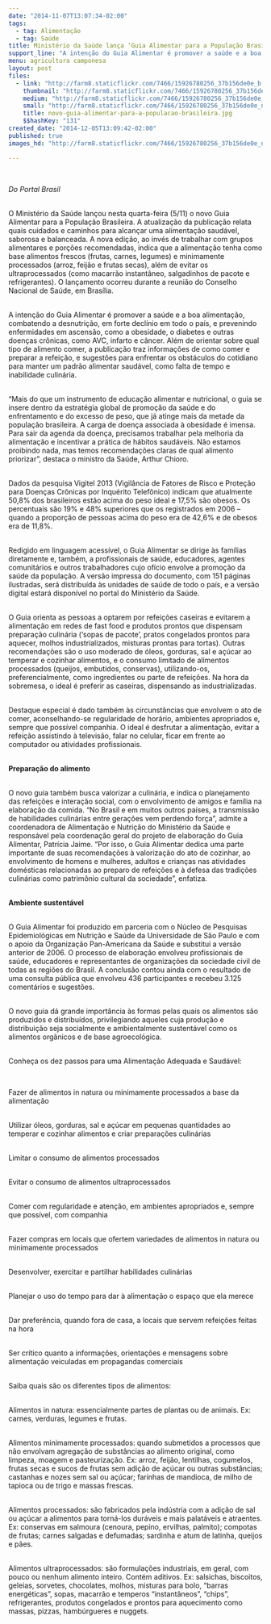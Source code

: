 ```yaml
---
date: "2014-11-07T13:07:34-02:00"
tags:
  - tag: Alimentação
  - tag: Saúde
title: Ministério da Saúde lança ‘Guia Alimentar para a População Brasileira’
support_line: "A intenção do Guia Alimentar é promover a saúde e a boa alimentação, combatendo a desnutrição, em forte declínio em todo o país."
menu: agricultura camponesa
layout: post
files:
  - link: "http://farm8.staticflickr.com/7466/15926780256_37b156de0e_b.jpg"
    thumbnail: "http://farm8.staticflickr.com/7466/15926780256_37b156de0e_t.jpg"
    medium: "http://farm8.staticflickr.com/7466/15926780256_37b156de0e_z.jpg"
    small: "http://farm8.staticflickr.com/7466/15926780256_37b156de0e_n.jpg"
    title: novo-guia-alimentar-para-a-populacao-brasileira.jpg
    $$hashKey: "131"
created_date: "2014-12-05T13:09:42-02:00"
published: true
images_hd: "http://farm8.staticflickr.com/7466/15926780256_37b156de0e_n.jpg"

---
```

<div id="content-header">
<div id="content-title">
<p>&nbsp;</p>
</div>
</div>

<div id="content-area">
<div id="default-content">
<div id="node-16709">
<div>
<div>
<p><em>Do Portal Brasil</em></p>

<div><br />
O Minist&eacute;rio da Sa&uacute;de lan&ccedil;ou nesta quarta-feira (5/11) o novo Guia Alimentar para a Popula&ccedil;&atilde;o Brasileira. A atualiza&ccedil;&atilde;o da publica&ccedil;&atilde;o relata quais cuidados e caminhos para alcan&ccedil;ar uma alimenta&ccedil;&atilde;o saud&aacute;vel, saborosa e balanceada. A nova edi&ccedil;&atilde;o, ao inv&eacute;s de trabalhar com grupos alimentares e por&ccedil;&otilde;es recomendadas, indica que a alimenta&ccedil;&atilde;o tenha como base alimentos frescos (frutas, carnes, legumes) e minimamente processados (arroz, feij&atilde;o e frutas secas), al&eacute;m de evitar os ultraprocessados (como macarr&atilde;o instant&acirc;neo, salgadinhos de pacote e refrigerantes). O lan&ccedil;amento ocorreu durante a reuni&atilde;o do Conselho Nacional de Sa&uacute;de, em Bras&iacute;lia.</div>

<p><br />
A inten&ccedil;&atilde;o do Guia Alimentar &eacute; promover a sa&uacute;de e a boa alimenta&ccedil;&atilde;o, combatendo a desnutri&ccedil;&atilde;o, em forte decl&iacute;nio em todo o pa&iacute;s, e prevenindo enfermidades em ascens&atilde;o, como a obesidade, o diabetes e outras doen&ccedil;as cr&ocirc;nicas, como AVC, infarto e c&acirc;ncer. Al&eacute;m de orientar sobre qual tipo de alimento comer, a publica&ccedil;&atilde;o traz informa&ccedil;&otilde;es de como comer e preparar a refei&ccedil;&atilde;o, e sugest&otilde;es para enfrentar os obst&aacute;culos do cotidiano para manter um padr&atilde;o alimentar saud&aacute;vel, como falta de tempo e inabilidade culin&aacute;ria.</p>

<p><br />
&ldquo;Mais do que um instrumento de educa&ccedil;&atilde;o alimentar e nutricional, o guia se insere dentro da estrat&eacute;gia global de promo&ccedil;&atilde;o da sa&uacute;de e do enfrentamento e do excesso de peso, que j&aacute; atinge mais da metade da popula&ccedil;&atilde;o brasileira. A carga de doen&ccedil;a associada &agrave; obesidade &eacute; imensa. Para sair da agenda da doen&ccedil;a, precisamos trabalhar pela melhoria da alimenta&ccedil;&atilde;o e incentivar a pr&aacute;tica de h&aacute;bitos saud&aacute;veis. N&atilde;o estamos proibindo nada, mas temos recomenda&ccedil;&otilde;es claras de qual alimento priorizar&rdquo;, destaca o ministro da Sa&uacute;de, Arthur Chioro.</p>

<p><br />
Dados da pesquisa Vigitel 2013 (Vigil&acirc;ncia de Fatores de Risco e Prote&ccedil;&atilde;o para Doen&ccedil;as Cr&ocirc;nicas por Inqu&eacute;rito Telef&ocirc;nico) indicam que atualmente 50,8% dos brasileiros est&atilde;o acima do peso ideal e 17,5% s&atilde;o obesos. Os percentuais s&atilde;o 19% e 48% superiores que os registrados em 2006 &ndash; quando a propor&ccedil;&atilde;o de pessoas acima do peso era de 42,6% e de obesos era de 11,8%.</p>

<p><br />
Redigido em linguagem acess&iacute;vel, o Guia Alimentar se dirige &agrave;s fam&iacute;lias diretamente e, tamb&eacute;m, a profissionais de sa&uacute;de, educadores, agentes comunit&aacute;rios e outros trabalhadores cujo of&iacute;cio envolve a promo&ccedil;&atilde;o da sa&uacute;de da popula&ccedil;&atilde;o. A vers&atilde;o impressa do documento, com 151 p&aacute;ginas ilustradas, ser&aacute; distribu&iacute;da &agrave;s unidades de sa&uacute;de de todo o pa&iacute;s, e a vers&atilde;o digital estar&aacute; dispon&iacute;vel no portal do Minist&eacute;rio da Sa&uacute;de.</p>

<p><br />
O Guia orienta as pessoas a optarem por refei&ccedil;&otilde;es caseiras e evitarem a alimenta&ccedil;&atilde;o em redes de fast food e produtos prontos que dispensam prepara&ccedil;&atilde;o culin&aacute;ria (&lsquo;sopas de pacote&rsquo;, pratos congelados prontos para aquecer, molhos industrializados, misturas prontas para tortas). Outras recomenda&ccedil;&otilde;es s&atilde;o o uso moderado de &oacute;leos, gorduras, sal e a&ccedil;&uacute;car ao temperar e cozinhar alimentos, e o consumo limitado de alimentos processados (queijos, embutidos, conservas), utilizando-os, preferencialmente, como ingredientes ou parte de refei&ccedil;&otilde;es. Na hora da sobremesa, o ideal &eacute; preferir as caseiras, dispensando as industrializadas.</p>

<p><br />
Destaque especial &eacute; dado tamb&eacute;m &agrave;s circunst&acirc;ncias que envolvem o ato de comer, aconselhando-se regularidade de hor&aacute;rio, ambientes apropriados e, sempre que poss&iacute;vel companhia. O ideal &eacute; desfrutar a alimenta&ccedil;&atilde;o, evitar a refei&ccedil;&atilde;o assistindo &agrave; televis&atilde;o, falar no celular, ficar em frente ao computador ou atividades profissionais.</p>

<p><br />
<strong>Prepara&ccedil;&atilde;o do alimento</strong></p>

<p><br />
O novo guia tamb&eacute;m busca valorizar a culin&aacute;ria, e indica o planejamento das refei&ccedil;&otilde;es e intera&ccedil;&atilde;o social, com o envolvimento de amigos e fam&iacute;lia na elabora&ccedil;&atilde;o da comida. &ldquo;No Brasil e em muitos outros pa&iacute;ses, a transmiss&atilde;o de habilidades culin&aacute;rias entre gera&ccedil;&otilde;es vem perdendo for&ccedil;a&rdquo;, admite a coordenadora de Alimenta&ccedil;&atilde;o e Nutri&ccedil;&atilde;o do Minist&eacute;rio da Sa&uacute;de e respons&aacute;vel pela coordena&ccedil;&atilde;o geral do projeto de elabora&ccedil;&atilde;o do Guia Alimentar, Patr&iacute;cia Jaime. &ldquo;Por isso, o Guia Alimentar dedica uma parte importante de suas recomenda&ccedil;&otilde;es &agrave; valoriza&ccedil;&atilde;o do ato de cozinhar, ao envolvimento de homens e mulheres, adultos e crian&ccedil;as nas atividades dom&eacute;sticas relacionadas ao preparo de refei&ccedil;&otilde;es e &agrave; defesa das tradi&ccedil;&otilde;es culin&aacute;rias como patrim&ocirc;nio cultural da sociedade&rdquo;, enfatiza.</p>

<p><br />
<strong>Ambiente sustent&aacute;vel</strong></p>

<p><br />
O Guia Alimentar foi produzido em parceria com o N&uacute;cleo de Pesquisas Epidemiol&oacute;gicas em Nutri&ccedil;&atilde;o e Sa&uacute;de da Universidade de S&atilde;o Paulo e com o apoio da Organiza&ccedil;&atilde;o Pan-Americana da Sa&uacute;de e substitui a vers&atilde;o anterior de 2006. O processo de elabora&ccedil;&atilde;o envolveu profissionais de sa&uacute;de, educadores e representantes de organiza&ccedil;&otilde;es da sociedade civil de todas as regi&otilde;es do Brasil. A conclus&atilde;o contou ainda com o resultado de uma consulta p&uacute;blica que envolveu 436 participantes e recebeu 3.125 coment&aacute;rios e sugest&otilde;es.</p>

<p><br />
O novo guia d&aacute; grande import&acirc;ncia &agrave;s formas pelas quais os alimentos s&atilde;o produzidos e distribu&iacute;dos, privilegiando aqueles cuja produ&ccedil;&atilde;o e distribui&ccedil;&atilde;o seja socialmente e ambientalmente sustent&aacute;vel como os alimentos org&acirc;nicos e de base agroecol&oacute;gica.</p>

<p><br />
Conhe&ccedil;a os dez passos para uma Alimenta&ccedil;&atilde;o Adequada e Saud&aacute;vel:</p>

<p>&nbsp;</p>

<p>Fazer de alimentos in natura ou minimamente processados a base da alimenta&ccedil;&atilde;o</p>

<p><br />
Utilizar &oacute;leos, gorduras, sal e a&ccedil;&uacute;car em pequenas quantidades ao temperar e cozinhar alimentos e criar prepara&ccedil;&otilde;es culin&aacute;rias</p>

<p><br />
Limitar o consumo de alimentos processados</p>

<p><br />
Evitar o consumo de alimentos ultraprocessados</p>

<p><br />
Comer com regularidade e aten&ccedil;&atilde;o, em ambientes apropriados e, sempre que poss&iacute;vel, com companhia</p>

<p><br />
Fazer compras em locais que ofertem variedades de alimentos in natura ou minimamente processados</p>

<p><br />
Desenvolver, exercitar e partilhar habilidades culin&aacute;rias</p>

<p><br />
Planejar o uso do tempo para dar &agrave; alimenta&ccedil;&atilde;o o espa&ccedil;o que ela merece</p>

<p><br />
Dar prefer&ecirc;ncia, quando fora de casa, a locais que servem refei&ccedil;&otilde;es feitas na hora</p>

<p><br />
Ser cr&iacute;tico quanto a informa&ccedil;&otilde;es, orienta&ccedil;&otilde;es e mensagens sobre alimenta&ccedil;&atilde;o veiculadas em propagandas comerciais</p>

<p><br />
Saiba quais s&atilde;o os diferentes tipos de alimentos:</p>

<p><br />
Alimentos in natura: essencialmente partes de plantas ou de animais. Ex: carnes, verduras, legumes e frutas.</p>

<p><br />
Alimentos minimamente processados: quando submetidos a processos que n&atilde;o envolvam agrega&ccedil;&atilde;o de subst&acirc;ncias ao alimento original, como limpeza, moagem e pasteuriza&ccedil;&atilde;o. Ex: arroz, feij&atilde;o, lentilhas, cogumelos, frutas secas e sucos de frutas sem adi&ccedil;&atilde;o de a&ccedil;&uacute;car ou outras subst&acirc;ncias; castanhas e nozes sem sal ou a&ccedil;&uacute;car; farinhas de mandioca, de milho de tapioca ou de trigo e massas frescas.</p>

<p><br />
Alimentos processados: s&atilde;o fabricados pela ind&uacute;stria com a adi&ccedil;&atilde;o de sal ou a&ccedil;&uacute;car a alimentos para torn&aacute;-los dur&aacute;veis e mais palat&aacute;veis e atraentes. Ex: conservas em salmoura (cenoura, pepino, ervilhas, palmito); compotas de frutas; carnes salgadas e defumadas; sardinha e atum de latinha, queijos e p&atilde;es.</p>

<p><br />
Alimentos ultraprocessados: s&atilde;o formula&ccedil;&otilde;es industriais, em geral, com pouco ou nenhum alimento inteiro. Cont&eacute;m aditivos. Ex: salsichas, biscoitos, geleias, sorvetes, chocolates, molhos, misturas para bolo, &ldquo;barras energ&eacute;ticas&rdquo;, sopas, macarr&atilde;o e temperos &ldquo;instant&acirc;neos&rdquo;, &ldquo;chips&rdquo;, refrigerantes, produtos congelados e prontos para aquecimento como massas, pizzas, hamb&uacute;rgueres e nuggets.</p>
</div>
</div>
</div>
</div>
</div>
